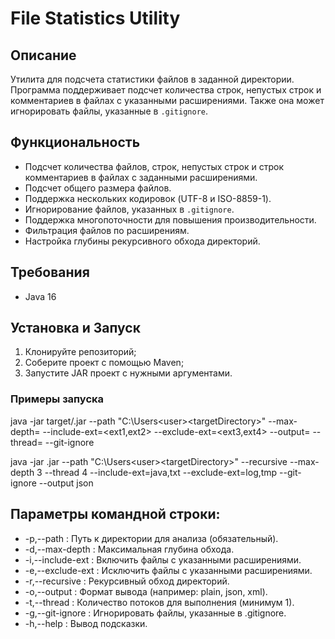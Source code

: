 # File Statistics Utility

## Описание
Утилита для подсчета статистики файлов в заданной директории. Программа поддерживает подсчет количества строк, непустых строк и комментариев в файлах с указанными расширениями. Также она может игнорировать файлы, указанные в `.gitignore`.

## Функциональность
- Подсчет количества файлов, строк, непустых строк и строк комментариев в файлах с заданными расширениями.
- Подсчет общего размера файлов.
- Поддержка нескольких кодировок (UTF-8 и ISO-8859-1).
- Игнорирование файлов, указанных в `.gitignore`.
- Поддержка многопоточности для повышения производительности.
- Фильтрация файлов по расширениям.
- Настройка глубины рекурсивного обхода директорий.

## Требования
- Java 16

## Установка и Запуск
1. Клонируйте репозиторий;
2. Соберите проект с помощью Maven;
3. Запустите JAR проект с нужными аргументами.

### Примеры запуска 
java -jar target/<jarName>.jar --path <path-to-directory> "C:\Users\<user>\<targetDirectory>" --max-depth=<depth> --include-ext=<ext1,ext2> --exclude-ext=<ext3,ext4> --output=<format> --thread=<number-of-threads> --git-ignore

java -jar <jarName>.jar --path "C:\Users\<user>\<targetDirectory>" --recursive --max-depth 3 --thread 4 --include-ext=java,txt --exclude-ext=log,tmp --git-ignore --output json

## Параметры командной строки:
-  -p,--path <arg>                   : Путь к директории для анализа (обязательный).
-  -d,--max-depth <arg>              : Максимальная глубина обхода.
-  -i,--include-ext <arg>            : Включить файлы с указанными расширениями.
-  -e,--exclude-ext <arg>            : Исключить файлы с указанными расширениями.
-  -r,--recursive                    : Рекурсивный обход директорий.
-  -o,--output <arg>                 : Формат вывода (например: plain, json, xml).
-  -t,--thread <arg>                 : Количество потоков для выполнения (минимум 1).
-  -g,--git-ignore                   : Игнорировать файлы, указанные в .gitignore.
-  -h,--help                         : Вывод подсказки. 

